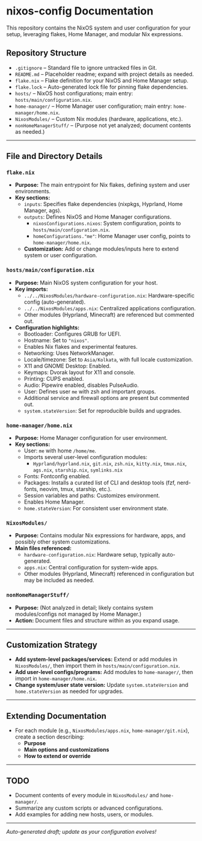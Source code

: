 # nixos-config Documentation

This repository contains the NixOS system and user configuration for your setup, leveraging flakes, Home Manager, and modular Nix expressions.

## Repository Structure

- `.gitignore` – Standard file to ignore untracked files in Git.
- `README.md` – Placeholder readme; expand with project details as needed.
- `flake.nix` – Flake definition for your NixOS and Home Manager setup.
- `flake.lock` – Auto-generated lock file for pinning flake dependencies.
- `hosts/` – NixOS host configurations; main entry: `hosts/main/configuration.nix`.
- `home-manager/` – Home Manager user configuration; main entry: `home-manager/home.nix`.
- `NixosModules/` – Custom Nix modules (hardware, applications, etc.).
- `nonHomeManagerStuff/` – (Purpose not yet analyzed; document contents as needed.)

---

## File and Directory Details

### `flake.nix`

- **Purpose:** The main entrypoint for Nix flakes, defining system and user environments.
- **Key sections:**
  - `inputs`: Specifies flake dependencies (nixpkgs, Hyprland, Home Manager, ags).
  - `outputs`: Defines NixOS and Home Manager configurations.
    - `nixosConfigurations.nixos`: System configuration, points to `hosts/main/configuration.nix`.
    - `homeConfigurations."me"`: Home Manager user config, points to `home-manager/home.nix`.
  - **Customization:** Add or change modules/inputs here to extend system or user configuration.

### `hosts/main/configuration.nix`

- **Purpose:** Main NixOS system configuration for your host.
- **Key imports:**
  - `../../NixosModules/hardware-configuration.nix`: Hardware-specific config (auto-generated).
  - `../../NixosModules/apps.nix`: Centralized applications configuration.
  - Other modules (Hyprland, Minecraft) are referenced but commented out.
- **Configuration highlights:**
  - Bootloader: Configures GRUB for UEFI.
  - Hostname: Set to `"nixos"`.
  - Enables Nix flakes and experimental features.
  - Networking: Uses NetworkManager.
  - Locale/timezone: Set to `Asia/Kolkata`, with full locale customization.
  - X11 and GNOME Desktop: Enabled.
  - Keymaps: Dvorak layout for X11 and console.
  - Printing: CUPS enabled.
  - Audio: Pipewire enabled, disables PulseAudio.
  - User: Defines user `me` with zsh and important groups.
  - Additional service and firewall options are present but commented out.
  - `system.stateVersion`: Set for reproducible builds and upgrades.

### `home-manager/home.nix`

- **Purpose:** Home Manager configuration for user environment.
- **Key sections:**
  - User: `me` with home `/home/me`.
  - Imports several user-level configuration modules:
    - `Hyprland/hyprland.nix`, `git.nix`, `zsh.nix`, `kitty.nix`, `tmux.nix`, `ags.nix`, `starship.nix`, `symlinks.nix`
  - Fonts: Fontconfig enabled.
  - Packages: Installs a curated list of CLI and desktop tools (fzf, nerd-fonts, neovim, tmux, starship, etc.).
  - Session variables and paths: Customizes environment.
  - Enables Home Manager.
  - `home.stateVersion`: For consistent user environment state.

### `NixosModules/`

- **Purpose:** Contains modular Nix expressions for hardware, apps, and possibly other system customizations.
- **Main files referenced:**
  - `hardware-configuration.nix`: Hardware setup, typically auto-generated.
  - `apps.nix`: Central configuration for system-wide apps.
  - Other modules (Hyprland, Minecraft) referenced in configuration but may be included as needed.

### `nonHomeManagerStuff/`

- **Purpose:** (Not analyzed in detail; likely contains system modules/configs not managed by Home Manager.)
- **Action:** Document files and structure within as you expand usage.

---

## Customization Strategy

- **Add system-level packages/services:** Extend or add modules in `NixosModules/`, then import them in `hosts/main/configuration.nix`.
- **Add user-level configs/programs:** Add modules to `home-manager/`, then import in `home-manager/home.nix`.
- **Change system/user state version:** Update `system.stateVersion` and `home.stateVersion` as needed for upgrades.

---

## Extending Documentation

- For each module (e.g., `NixosModules/apps.nix`, `home-manager/git.nix`), create a section describing:
  - **Purpose**
  - **Main options and customizations**
  - **How to extend or override**

---

## TODO

- Document contents of every module in `NixosModules/` and `home-manager/`.
- Summarize any custom scripts or advanced configurations.
- Add examples for adding new hosts, users, or modules.

---

*Auto-generated draft; update as your configuration evolves!*

